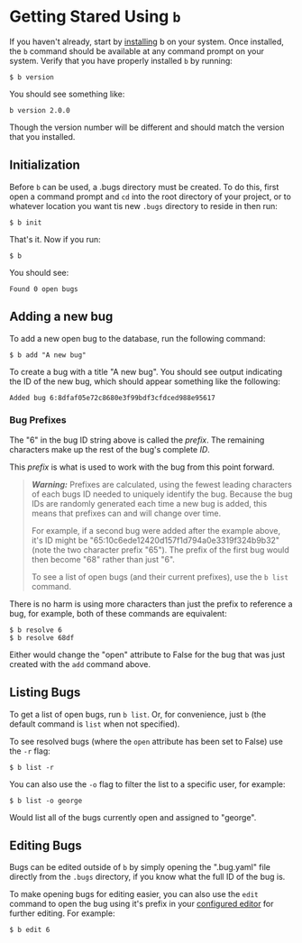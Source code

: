 Getting Stared Using `b`
========================================================================================================================
If you haven't already, start by [installing](installation) b on your system.  Once installed, the `b` command should be available at any command prompt on your system.  Verify that you have properly installed `b` by running:

    $ b version

You should see something like:

    b version 2.0.0

Though the version number will be different and should match the version that you installed.



Initialization
------------------------------------------------------------------------------------------------------------------------
Before `b` can be used, a .bugs directory must be created.  To do this, first open a command prompt and `cd` into the root directory of your project, or to whatever location you want tis new `.bugs` directory to reside in then run:

    $ b init

That's it.  Now if you run:

    $ b

You should see:

    Found 0 open bugs




Adding a new bug
------------------------------------------------------------------------------------------------------------------------
To add a new open bug to the database, run the following command:

    $ b add "A new bug"

To create a bug with a title "A new bug".  You should see output indicating the ID of the new bug, which should appear something like the following:

    Added bug 6:8dfaf05e72c8680e3f99bdf3cfdced988e95617



### Bug Prefixes #######################################################################################################
The "6" in the bug ID string above is called the *prefix*.  The remaining characters make up the rest of the bug's complete *ID*.

This *prefix* is what is used to work with the bug from this point forward.


> **_Warning:_** Prefixes are calculated, using the fewest leading characters of each bugs ID needed to uniquely identify the bug.  Because the bug IDs are randomly generated each time a new bug is added, this means that prefixes can and will change over time.
>
> For example, if a second bug were added after the example above, it's ID might be "65:10c6ede12420d157f1d794a0e3319f324b9b32" (note the two character prefix "65").  The prefix of the first bug would then become "68" rather than just "6".
>
> To see a list of open bugs (and their current prefixes), use the `b list` command.

There is no harm is using more characters than just the prefix to reference a bug, for example, both of these commands are equivalent:

    $ b resolve 6
    $ b resolve 68df

Either would change the "open" attribute to False for the bug that was just created with the `add` command above.



Listing Bugs
------------------------------------------------------------------------------------------------------------------------
To get a list of open bugs, run `b list`.  Or, for convenience, just `b` (the default command is `list` when not specified).

To see resolved bugs (where the `open` attribute has been set to False) use the `-r` flag:

    $ b list -r

You can also use the `-o` flag to filter the list to a specific user, for example:

    $ b list -o george

Would list all of the bugs currently open and assigned to "george".



Editing Bugs
------------------------------------------------------------------------------------------------------------------------
Bugs can be edited outside of `b` by simply opening the ".bug.yaml" file directly from the `.bugs` directory, if you know what the full ID of the bug is.

To make opening bugs for editing easier, you can also use the `edit` command to open the bug using it's prefix in your [configured editor](commands/config.md#editor) for further editing.  For example:

    $ b edit 6
